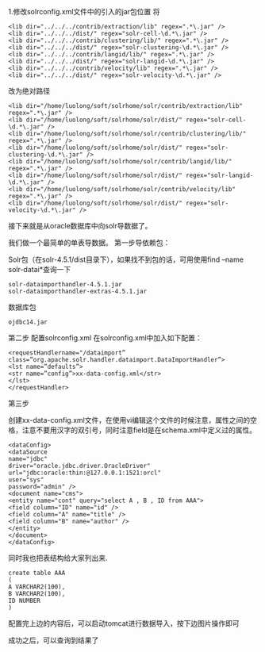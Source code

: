 1.修改solrconfig.xml文件中的引入的jar包位置
将

```
<lib dir="../../../contrib/extraction/lib" regex=".*\.jar" />
<lib dir="../../../dist/" regex="solr-cell-\d.*\.jar" />
<lib dir="../../../contrib/clustering/lib/" regex=".*\.jar" />
<lib dir="../../../dist/" regex="solr-clustering-\d.*\.jar" />
<lib dir="../../../contrib/langid/lib/" regex=".*\.jar" />
<lib dir="../../../dist/" regex="solr-langid-\d.*\.jar" />
<lib dir="../../../contrib/velocity/lib" regex=".*\.jar" />
<lib dir="../../../dist/" regex="solr-velocity-\d.*\.jar" />
```

改为绝对路径

```
<lib dir="/home/luolong/soft/solrhome/solr/contrib/extraction/lib" regex=".*\.jar" />
<lib dir="/home/luolong/soft/solrhome/solr/dist/" regex="solr-cell-\d.*\.jar" />
<lib dir="/home/luolong/soft/solrhome/solr/contrib/clustering/lib/" regex=".*\.jar" />
<lib dir="/home/luolong/soft/solrhome/solr/dist/" regex="solr-clustering-\d.*\.jar" />
<lib dir="/home/luolong/soft/solrhome/solr/contrib/langid/lib/" regex=".*\.jar" />
<lib dir="/home/luolong/soft/solrhome/solr/dist/" regex="solr-langid-\d.*\.jar" />
<lib dir="/home/luolong/soft/solrhome/solr/contrib/velocity/lib" regex=".*\.jar" />
<lib dir="/home/luolong/soft/solrhome/solr/dist/" regex="solr-velocity-\d.*\.jar" />
```

接下来就是从oracle数据库中向solr导数据了。

我们做一个最简单的单表导数据。
第一步导依赖包：

Solr包（在solr-4.5.1/dist目录下），如果找不到包的话，可用使用find –name solr-datai*查询一下

```
solr-dataimporthandler-4.5.1.jar
solr-dataimporthandler-extras-4.5.1.jar
```

数据库包

```
ojdbc14.jar
```

第二步 配置solrconfig.xml 在solrconfig.xml中加入如下配置： 

```
<requestHandlername="/dataimport” class=”org.apache.solr.handler.dataimport.DataImportHandler”> 
<lst name=”defaults”> 
<str name=”config”>xx-data-config.xml</str> 
</lst> 
</requestHandler>
```

第三步

创建xx-data-config.xml文件，在使用vi编辑这个文件的时候注意，属性之间的空格，注意不要用汉字的双引号，同时注意field是在schema.xml中定义过的属性。

```
<dataConfig>
<dataSource
name="jdbc"
driver="oracle.jdbc.driver.OracleDriver"
url="jdbc:oracle:thin:@127.0.0.1:1521:orcl"
user="sys"
password="admin" />
<document name="cms">
<entity name="cont" query="select A , B , ID from AAA">
<field column="ID" name="id" />
<field column="A" name="title" />
<field column="B" name="author" />
</entity>
</document>
</dataConfig>
```

同时我也把表结构给大家列出来.

```
create table AAA
(
A VARCHAR2(100),
B VARCHAR2(100),
ID NUMBER
)
```

配置完上边的内容后，可以启动tomcat进行数据导入，按下边图片操作即可


成功之后，可以查询到结果了
